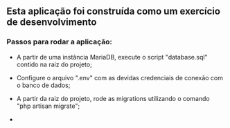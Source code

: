 ## Esta aplicação foi construída como um exercício de desenvolvimento

### Passos para rodar a aplicação:

- A partir de uma instância MariaDB, execute o script "database.sql" contido na raiz do projeto;

- Configure o arquivo ".env" com as devidas credenciais de conexão com o banco de dados;

- A partir da raiz do projeto, rode as migrations utilizando o comando "php artisan migrate";

- 

